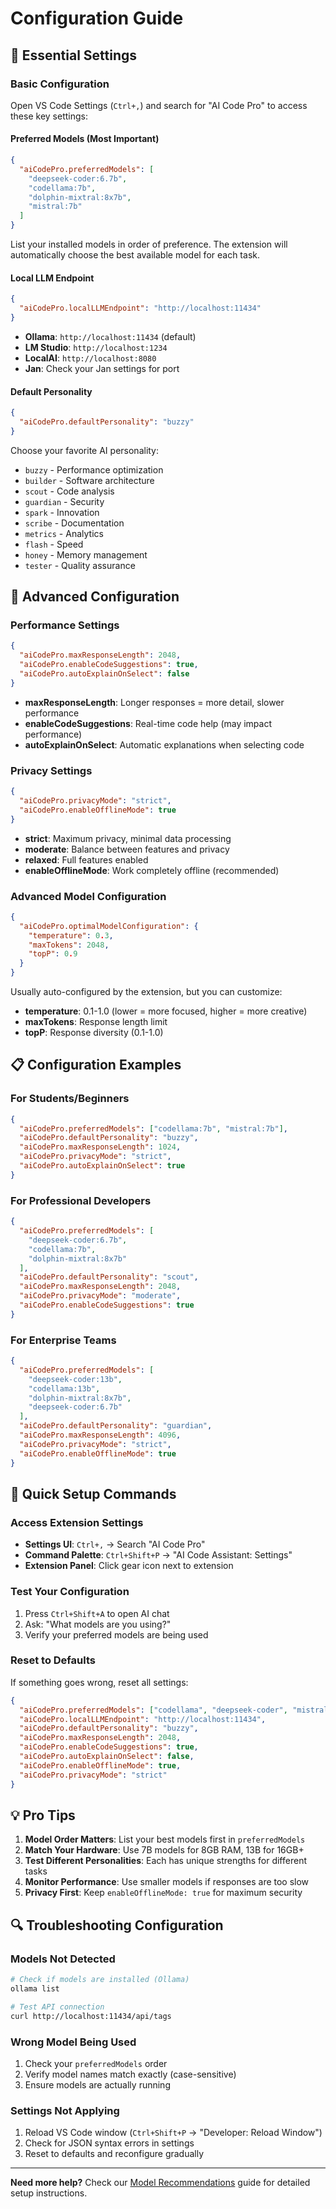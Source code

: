 # Configuration Guide

## 🎯 Essential Settings

### Basic Configuration

Open VS Code Settings (`Ctrl+,`) and search for "AI Code Pro" to access these key settings:

#### **Preferred Models** (Most Important)
```json
{
  "aiCodePro.preferredModels": [
    "deepseek-coder:6.7b",
    "codellama:7b",
    "dolphin-mixtral:8x7b",
    "mistral:7b"
  ]
}
```

List your installed models in order of preference. The extension will automatically choose the best available model for each task.

#### **Local LLM Endpoint**
```json
{
  "aiCodePro.localLLMEndpoint": "http://localhost:11434"
}
```

- **Ollama**: `http://localhost:11434` (default)
- **LM Studio**: `http://localhost:1234`
- **LocalAI**: `http://localhost:8080`
- **Jan**: Check your Jan settings for port

#### **Default Personality**
```json
{
  "aiCodePro.defaultPersonality": "buzzy"
}
```

Choose your favorite AI personality:
- `buzzy` - Performance optimization
- `builder` - Software architecture
- `scout` - Code analysis
- `guardian` - Security
- `spark` - Innovation
- `scribe` - Documentation
- `metrics` - Analytics
- `flash` - Speed
- `honey` - Memory management
- `tester` - Quality assurance

## 🔧 Advanced Configuration

### Performance Settings

```json
{
  "aiCodePro.maxResponseLength": 2048,
  "aiCodePro.enableCodeSuggestions": true,
  "aiCodePro.autoExplainOnSelect": false
}
```

- **maxResponseLength**: Longer responses = more detail, slower performance
- **enableCodeSuggestions**: Real-time code help (may impact performance)
- **autoExplainOnSelect**: Automatic explanations when selecting code

### Privacy Settings

```json
{
  "aiCodePro.privacyMode": "strict",
  "aiCodePro.enableOfflineMode": true
}
```

- **strict**: Maximum privacy, minimal data processing
- **moderate**: Balance between features and privacy
- **relaxed**: Full features enabled
- **enableOfflineMode**: Work completely offline (recommended)

### Advanced Model Configuration

```json
{
  "aiCodePro.optimalModelConfiguration": {
    "temperature": 0.3,
    "maxTokens": 2048,
    "topP": 0.9
  }
}
```

Usually auto-configured by the extension, but you can customize:
- **temperature**: 0.1-1.0 (lower = more focused, higher = more creative)
- **maxTokens**: Response length limit
- **topP**: Response diversity (0.1-1.0)

## 📋 Configuration Examples

### For Students/Beginners

```json
{
  "aiCodePro.preferredModels": ["codellama:7b", "mistral:7b"],
  "aiCodePro.defaultPersonality": "buzzy",
  "aiCodePro.maxResponseLength": 1024,
  "aiCodePro.privacyMode": "strict",
  "aiCodePro.autoExplainOnSelect": true
}
```

### For Professional Developers

```json
{
  "aiCodePro.preferredModels": [
    "deepseek-coder:6.7b",
    "codellama:7b",
    "dolphin-mixtral:8x7b"
  ],
  "aiCodePro.defaultPersonality": "scout",
  "aiCodePro.maxResponseLength": 2048,
  "aiCodePro.privacyMode": "moderate",
  "aiCodePro.enableCodeSuggestions": true
}
```

### For Enterprise Teams

```json
{
  "aiCodePro.preferredModels": [
    "deepseek-coder:13b",
    "codellama:13b",
    "dolphin-mixtral:8x7b",
    "deepseek-coder:6.7b"
  ],
  "aiCodePro.defaultPersonality": "guardian",
  "aiCodePro.maxResponseLength": 4096,
  "aiCodePro.privacyMode": "strict",
  "aiCodePro.enableOfflineMode": true
}
```

## 🚀 Quick Setup Commands

### Access Extension Settings
- **Settings UI**: `Ctrl+,` → Search "AI Code Pro"
- **Command Palette**: `Ctrl+Shift+P` → "AI Code Assistant: Settings"
- **Extension Panel**: Click gear icon next to extension

### Test Your Configuration
1. Press `Ctrl+Shift+A` to open AI chat
2. Ask: "What models are you using?"
3. Verify your preferred models are being used

### Reset to Defaults
If something goes wrong, reset all settings:

```json
{
  "aiCodePro.preferredModels": ["codellama", "deepseek-coder", "mistral"],
  "aiCodePro.localLLMEndpoint": "http://localhost:11434",
  "aiCodePro.defaultPersonality": "buzzy",
  "aiCodePro.maxResponseLength": 2048,
  "aiCodePro.enableCodeSuggestions": true,
  "aiCodePro.autoExplainOnSelect": false,
  "aiCodePro.enableOfflineMode": true,
  "aiCodePro.privacyMode": "strict"
}
```

## 💡 Pro Tips

1. **Model Order Matters**: List your best models first in `preferredModels`
2. **Match Your Hardware**: Use 7B models for 8GB RAM, 13B for 16GB+
3. **Test Different Personalities**: Each has unique strengths for different tasks
4. **Monitor Performance**: Use smaller models if responses are too slow
5. **Privacy First**: Keep `enableOfflineMode: true` for maximum security

## 🔍 Troubleshooting Configuration

### Models Not Detected
```bash
# Check if models are installed (Ollama)
ollama list

# Test API connection
curl http://localhost:11434/api/tags
```

### Wrong Model Being Used
1. Check your `preferredModels` order
2. Verify model names match exactly (case-sensitive)
3. Ensure models are actually running

### Settings Not Applying
1. Reload VS Code window (`Ctrl+Shift+P` → "Developer: Reload Window")
2. Check for JSON syntax errors in settings
3. Reset to defaults and reconfigure gradually

---

**Need more help?** Check our [Model Recommendations](MODEL_RECOMMENDATIONS.md) guide for detailed setup instructions.